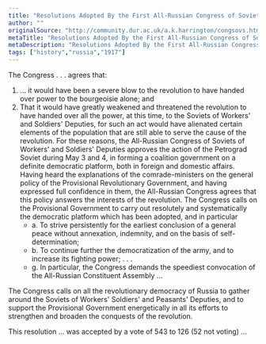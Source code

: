 ```yaml
---
title: "Resolutions Adopted By the First All-Russian Congress of Soviets"
author: ""
originalSource: "http://community.dur.ac.uk/a.k.harrington/congsovs.html"
metaTitle: "Resolutions Adopted By the First All-Russian Congress of Soviets | History | Russia"
metaDescription: "Resolutions Adopted By the First All-Russian Congress of Soviets | History | Russia"
tags: ["history","russia","1917"]
---
```


The Congress . . . agrees that:

1. ... it would have been a severe blow to the revolution to have handed over power to the bourgeoisie alone; and
2. That it would have greatly weakened and threatened the revolution to have handed over all the power, at this time, to the Soviets of Workers' and Soldiers' Deputies, for such an act would have alienated certain elements of the population that are still able to serve the cause of the revolution. For these reasons, the All-Russian Congress of Soviets of Workers' and Soldiers' Deputies approves the action of the Petrograd Soviet during May 3 and 4, in forming a coalition government on a definite democratic platform, both in foreign and domestic affairs. Having heard the explanations of the comrade-ministers on the general policy of the Provisional Revolutionary Government, and having expressed full confidence in them, the All-Russian Congress agrees that this policy answers the interests of the revolution. The Congress calls on the Provisional Government to carry out resolutely and systematically the democratic platform which has been adopted, and in particular
    * a. To strive persistently for the earliest conclusion of a general peace without annexation, indemnity, and on the basis of self-determination;
    * b. To continue further the democratization of the army, and to increase its fighting power; . . .
    * g. In particular, the Congress demands the speediest convocation of the All-Russian Constituent Assembly ...

The Congress calls on all the revolutionary democracy of Russia to gather around the Soviets of Workers' Soldiers' and Peasants' Deputies, and to support the Provisional Government energetically in all its efforts to strengthen and broaden the conquests of the revolution.

This resolution ... was accepted by a vote of 543 to 126 (52 not voting) ... 